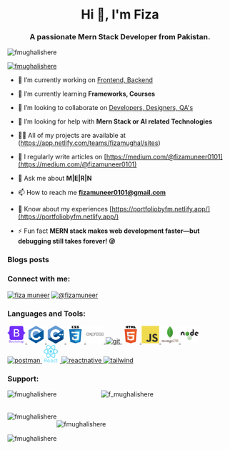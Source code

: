 <h1 align="center">Hi 👋, I'm Fiza</h1>
<h3 align="center">A passionate Mern Stack Developer from Pakistan.</h3>

<p align="left"> <img src="https://komarev.com/ghpvc/?username=fmughalishere&label=Profile%20views&color=0e75b6&style=flat" alt="fmughalishere" /> </p>

<p align="left"> <a href="https://github.com/ryo-ma/github-profile-trophy"><img src="https://github-profile-trophy.vercel.app/?username=fmughalishere" alt="fmughalishere" /></a> </p>

- 🔭 I’m currently working on [Frontend, Backend](https://app.netlify.com/teams/fizamughal/sites)

- 🌱 I’m currently learning **Frameworks, Courses**

- 👯 I’m looking to collaborate on [Developers, Designers, QA's](https://www.linkedin.com/in/fiza-muneer-aa054a316/)

- 🤝 I’m looking for help with **Mern Stack or AI related Technologies**

- 👨‍💻 All of my projects are available at (https://app.netlify.com/teams/fizamughal/sites)

- 📝 I regularly write articles on [https://medium.com/@fizamuneer0101](https://medium.com/@fizamuneer0101)

- 💬 Ask me about **M|E|R|N**

- 📫 How to reach me **fizamuneer0101@gmail.com**

- 📄 Know about my experiences [https://portfoliobyfm.netlify.app/](https://portfoliobyfm.netlify.app/)

- ⚡ Fun fact **MERN stack makes web development faster—but debugging still takes forever! 😜**

### Blogs posts
<!-- BLOG-POST-LIST:START -->
<!-- BLOG-POST-LIST:END -->

<h3 align="left">Connect with me:</h3>
<p align="left">
<a href="https://linkedin.com/in/fiza muneer" target="blank"><img align="center" src="https://raw.githubusercontent.com/rahuldkjain/github-profile-readme-generator/master/src/images/icons/Social/linked-in-alt.svg" alt="fiza muneer" height="30" width="40" /></a>
<a href="https://medium.com/@fizamuneer" target="blank"><img align="center" src="https://raw.githubusercontent.com/rahuldkjain/github-profile-readme-generator/master/src/images/icons/Social/medium.svg" alt="@fizamuneer" height="30" width="40" /></a>
</p>

<h3 align="left">Languages and Tools:</h3>
<p align="left"> <a href="https://getbootstrap.com" target="_blank" rel="noreferrer"> <img src="https://raw.githubusercontent.com/devicons/devicon/master/icons/bootstrap/bootstrap-plain-wordmark.svg" alt="bootstrap" width="40" height="40"/> </a> <a href="https://www.cprogramming.com/" target="_blank" rel="noreferrer"> <img src="https://raw.githubusercontent.com/devicons/devicon/master/icons/c/c-original.svg" alt="c" width="40" height="40"/> </a> <a href="https://www.w3schools.com/cpp/" target="_blank" rel="noreferrer"> <img src="https://raw.githubusercontent.com/devicons/devicon/master/icons/cplusplus/cplusplus-original.svg" alt="cplusplus" width="40" height="40"/> </a> <a href="https://www.w3schools.com/css/" target="_blank" rel="noreferrer"> <img src="https://raw.githubusercontent.com/devicons/devicon/master/icons/css3/css3-original-wordmark.svg" alt="css3" width="40" height="40"/> </a> <a href="https://expressjs.com" target="_blank" rel="noreferrer"> <img src="https://raw.githubusercontent.com/devicons/devicon/master/icons/express/express-original-wordmark.svg" alt="express" width="40" height="40"/> </a> <a href="https://git-scm.com/" target="_blank" rel="noreferrer"> <img src="https://www.vectorlogo.zone/logos/git-scm/git-scm-icon.svg" alt="git" width="40" height="40"/> </a> <a href="https://www.w3.org/html/" target="_blank" rel="noreferrer"> <img src="https://raw.githubusercontent.com/devicons/devicon/master/icons/html5/html5-original-wordmark.svg" alt="html5" width="40" height="40"/> </a> <a href="https://developer.mozilla.org/en-US/docs/Web/JavaScript" target="_blank" rel="noreferrer"> <img src="https://raw.githubusercontent.com/devicons/devicon/master/icons/javascript/javascript-original.svg" alt="javascript" width="40" height="40"/> </a> <a href="https://www.mongodb.com/" target="_blank" rel="noreferrer"> <img src="https://raw.githubusercontent.com/devicons/devicon/master/icons/mongodb/mongodb-original-wordmark.svg" alt="mongodb" width="40" height="40"/> </a> <a href="https://nodejs.org" target="_blank" rel="noreferrer"> <img src="https://raw.githubusercontent.com/devicons/devicon/master/icons/nodejs/nodejs-original-wordmark.svg" alt="nodejs" width="40" height="40"/> </a> <a href="https://postman.com" target="_blank" rel="noreferrer"> <img src="https://www.vectorlogo.zone/logos/getpostman/getpostman-icon.svg" alt="postman" width="40" height="40"/> </a> <a href="https://reactjs.org/" target="_blank" rel="noreferrer"> <img src="https://raw.githubusercontent.com/devicons/devicon/master/icons/react/react-original-wordmark.svg" alt="react" width="40" height="40"/> </a> <a href="https://reactnative.dev/" target="_blank" rel="noreferrer"> <img src="https://reactnative.dev/img/header_logo.svg" alt="reactnative" width="40" height="40"/> </a> <a href="https://tailwindcss.com/" target="_blank" rel="noreferrer"> <img src="https://www.vectorlogo.zone/logos/tailwindcss/tailwindcss-icon.svg" alt="tailwind" width="40" height="40"/> </a> </p>

<h3 align="left">Support:</h3>
<p><a href="https://www.buymeacoffee.com/fmughalishere"> <img align="left" src="https://cdn.buymeacoffee.com/buttons/v2/default-yellow.png" height="50" width="210" alt="fmughalishere" /></a><a href="https://ko-fi.com/f_mughalishere"> <img align="left" src="https://cdn.ko-fi.com/cdn/kofi3.png?v=3" height="50" width="210" alt="f_mughalishere" /></a></p><br><br>

<p><img align="left" src="https://github-readme-stats.vercel.app/api/top-langs?username=fmughalishere&show_icons=true&locale=en&layout=compact" alt="fmughalishere" /></p>

<p>&nbsp;<img align="center" src="https://github-readme-stats.vercel.app/api?username=fmughalishere&show_icons=true&locale=en" alt="fmughalishere" /></p>

<p><img align="center" src="https://github-readme-streak-stats.herokuapp.com/?user=fmughalishere&" alt="fmughalishere" /></p>
